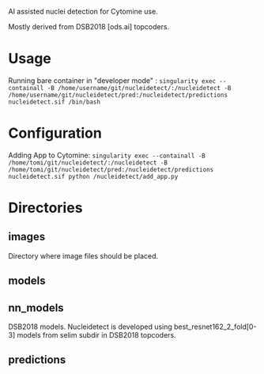 AI assisted nuclei detection for Cytomine use.

Mostly derived from DSB2018 [ods.ai] topcoders.

# Usage

Running bare container in \"developer mode\" : `singularity exec --containall -B /home/username/git/nucleidetect/:/nucleidetect -B /home/username/git/nucleidetect/pred:/nucleidetect/predictions nucleidetect.sif /bin/bash`



# Configuration

Adding App to Cytomine: `singularity exec --containall -B /home/tomi/git/nucleidetect/:/nucleidetect -B /home/tomi/git/nucleidetect/pred:/nucleidetect/predictions nucleidetect.sif python /nucleidetect/add_app.py`

# Directories

## images

Directory where image files should be placed.

## models

## nn_models

DSB2018 models. Nucleidetect is developed using best_resnet162_2_fold[0-3] models from selim subdir in DSB2018 topcoders.

## predictions


